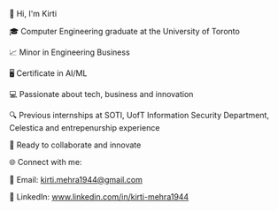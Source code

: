 👋 Hi, I'm Kirti

🎓 Computer Engineering graduate at the University of Toronto

📈 Minor in Engineering Business

🖥️ Certificate in AI/ML

💻 Passionate about tech, business and innovation

🔍 Previous internships at SOTI, UofT Information Security Department, Celestica and entrepenurship experience

🚀 Ready to collaborate and innovate


🌐 Connect with me:

📧 Email: kirti.mehra1944@gmail.com

📖 LinkedIn: www.linkedin.com/in/kirti-mehra1944
